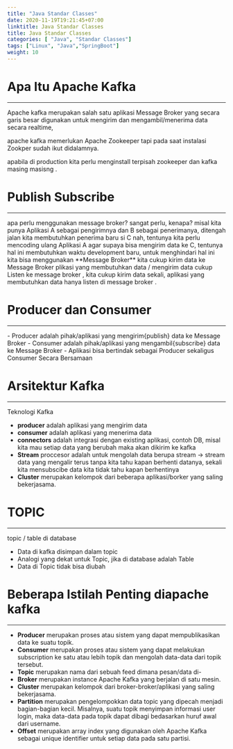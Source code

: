 ```yaml
---
title: "Java Standar Classes"
date: 2020-11-19T19:21:45+07:00
linktitle: Java Standar Classes
title: Java Standar Classes
categories: [ "Java", "Standar Classes"]
tags: ["Linux", "Java","SpringBoot"]
weight: 10
---
```


# Apa Itu Apache Kafka 
<hr>
Apache kafka merupakan salah satu aplikasi Message Broker yang secara garis besar digunakan untuk 
mengirim dan mengambil/menerima data secara realtime,

apache kafka memerlukan Apache Zookeeper tapi pada saat instalasi Zookper sudah ikut didalamnya. 

apabila di production kita perlu menginstall terpisah zookeeper dan kafka masing masisng . 

# Publish Subscribe 
<hr>
apa perlu menggunakan message broker? sangat perlu, kenapa? 
misal kita punya Aplikasi A sebagai pengirimnya dan B sebagai penerimanya, ditengah jalan kita membutuhkan penerima baru 
si C nah, tentunya kita perlu mencoding ulang Aplikasi A agar supaya bisa mengirim data ke C, tentunya hal ini membutuhkan
waktu development baru, untuk menghindari hal ini kita bisa menggunakan **Message Broker** kita cukup kirim data ke Message Broker
plikasi yang membutuhkan data / mengirim data cukup Listen ke message broker , kita cukup kirim data sekali, aplikasi yang membutuhkan data hanya listen 
di message broker .  

# Producer dan Consumer
<hr>
- Producer adalah pihak/aplikasi yang mengirim{publish} data ke Message Broker
- Consumer adalah pihak/aplikasi yang mengambil{subscribe} data ke Message Broker
- Aplikasi bisa bertindak sebagai Producer sekaligus Consumer Secara Bersamaan


# Arsitektur Kafka 
<hr>
 Teknologi Kafka
 
   - **producer** adalah  aplikasi yang mengirim data 
   - **consumer**  adalah aplikasi yang menerima data 
   - **connectors** adalah integrasi dengan existing aplikasi, contoh DB,  misal kita mau setiap data yang berubah maka akan dikirim ke kafka 
   - **Stream** proccesor adalah untuk mengolah data berupa stream -> stream data yang mengalir terus tanpa kita tahu kapan berhenti datanya, sekali kita mensubscibe data kita tidak tahu kapan berhentinya
   - **Cluster** merupakan kelompok dari beberapa aplikasi/borker yang saling bekerjasama.


# TOPIC 
<hr>
topic / table di database
 
 - Data di kafka disimpan dalam topic 
 - Analogi yang dekat untuk Topic, jika di database adalah Table
 - Data di Topic tidak bisa diubah



# Beberapa Istilah Penting diapache kafka 
<hr>

 - **Producer** merupakan proses atau sistem yang dapat mempublikasikan data ke suatu topik. 
 - **Consumer** merupakan proses atau sistem yang dapat melakukan subscription ke satu atau lebih topik dan mengolah data-data dari topik tersebut.
 - **Topic** merupakan nama dari sebuah feed dimana pesan/data di-
 - **Broker** merupakan instance Apache Kafka yang berjalan di satu mesin.
 - **Cluster** merupakan kelompok dari broker-broker/aplikasi yang saling bekerjasama.
 - **Partition** merupakan pengelompokkan data topic yang dipecah menjadi bagian-bagian kecil. Misalnya, suatu topik menyimpan informasi user login, maka data-data pada topik dapat dibagi bedasarkan huruf awal dari username.
 - **Offset** merupakan array index yang digunakan oleh Apache Kafka sebagai unique identifier untuk setiap data pada satu partisi.

